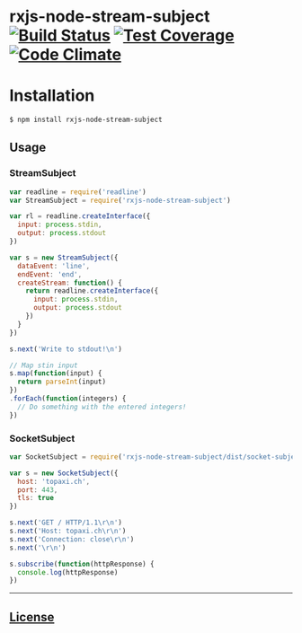 # rxjs-node-stream-subject [![Build Status](https://travis-ci.org/topaxi/rxjs-node-stream-subject.svg?branch=master)](https://travis-ci.org/topaxi/rxjs-node-stream-subject) [![Test Coverage](https://codeclimate.com/github/topaxi/rxjs-node-stream-subject/badges/coverage.svg)](https://codeclimate.com/github/topaxi/rxjs-node-stream-subject/coverage) [![Code Climate](https://codeclimate.com/github/topaxi/rxjs-node-stream-subject/badges/gpa.svg)](https://codeclimate.com/github/topaxi/rxjs-node-stream-subject)

# Installation

```bash
$ npm install rxjs-node-stream-subject
```

## Usage
### StreamSubject
```javascript
var readline = require('readline')
var StreamSubject = require('rxjs-node-stream-subject')

var rl = readline.createInterface({
  input: process.stdin,
  output: process.stdout
})

var s = new StreamSubject({
  dataEvent: 'line',
  endEvent: 'end',
  createStream: function() {
    return readline.createInterface({
      input: process.stdin,
      output: process.stdout
    })
  }
})

s.next('Write to stdout!\n')

// Map stin input
s.map(function(input) {
  return parseInt(input)
})
.forEach(function(integers) {
  // Do something with the entered integers!
})
```
### SocketSubject
```javascript
var SocketSubject = require('rxjs-node-stream-subject/dist/socket-subject').default

var s = new SocketSubject({
  host: 'topaxi.ch',
  port: 443,
  tls: true
})

s.next('GET / HTTP/1.1\r\n')
s.next('Host: topaxi.ch\r\n')
s.next('Connection: close\r\n')
s.next('\r\n')

s.subscribe(function(httpResponse) {
  console.log(httpResponse)
})
```

---

## [License](LICENSE)
